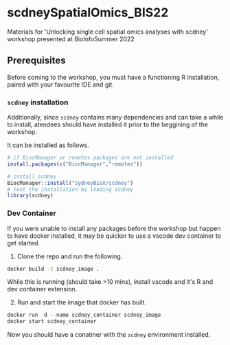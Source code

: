 # scdneySpatialOmics_BIS22
Materials for 'Unlocking single cell spatial omics analyses with scdney' workshop presented at BioInfoSummer 2022

## Prerequisites

Before coming to the workshop, you must have a functioning R installation, paired with your favourite IDE and git.

### `scdney` installation

Additionally, since `scdney` contains many dependencies and can take a while to install, atendees should have installed it prior to the beggining of the workshop.

It can be installed as follows.

```r
# if BiocManager or remotes packages are not installed
install.packages(c("BiocManager","remotes"))

# install scdney
BiocManager::install("SydneyBioX/scdney")
# test the installation by loading scdney
library(scdney)
```

### Dev Container

If you were unable to install any packages before the workshop but happen to have docker installed, it may be quicker to use a vscode dev container to get started.

1. Clone the repo and run the following.
  ```sh
  docker build -t scdney_image .
  ```
  While this is running (should take >10 mins), install vscode and it's R and dev container extension.

2. Run and start the image that docker has built.

  ```r
  docker run -d --name scdney_container scdney_image
  docker start scdney_container
  ```

Now you should have a conatiner with the `scdney` environment installed.  

